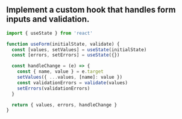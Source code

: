 
## Implement a custom hook that handles form inputs and validation.

```jsx
import { useState } from 'react'

function useForm(initialState, validate) {
  const [values, setValues] = useState(initialState)
  const [errors, setErrors] = useState({})

  const handleChange = (e) => {
    const { name, value } = e.target
    setValues({ ...values, [name]: value })
    const validationErrors = validate(values)
    setErrors(validationErrors)
  }

  return { values, errors, handleChange }
}
```
